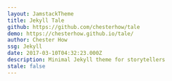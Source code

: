 ```yaml
---
layout: JamstackTheme
title: Jekyll Tale
github: https://github.com/chesterhow/tale
demo: https://chesterhow.github.io/tale/
author: Chester How
ssg: Jekyll
date: 2017-03-10T04:32:23.000Z
description: Minimal Jekyll theme for storytellers
stale: false
---
```

